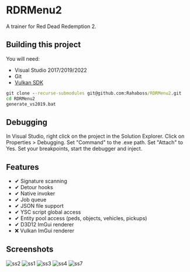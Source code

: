 # RDRMenu2
A trainer for Red Dead Redemption 2.

## Building this project
You will need:
* Visual Studio 2017/2019/2022
* Git
* [Vulkan SDK](https://sdk.lunarg.com/sdk/download/latest/windows/vulkan-sdk.exe)

```cmd
git clone --recurse-submodules git@github.com:Rahaboss/RDRMenu2.git
cd RDRMenu2
generate_vs2019.bat
```

## Debugging
In Visual Studio, right click on the project in the Solution Explorer. Click on Properties > Debugging. Set "Command" to the .exe path. Set "Attach" to Yes. Set your breakpoints, start the debugger and inject.

## Features
* ✔ Signature scanning
* ✔ Detour hooks
* ✔ Native invoker
* ✔ Job queue
* ✔ JSON file support
* ✔ YSC script global access
* ✔ Entity pool access (peds, objects, vehicles, pickups)
* ✔ D3D12 ImGui renderer
* ❌ Vulkan ImGui renderer

## Screenshots
![ss2](https://user-images.githubusercontent.com/39026217/231996834-dbc09397-a0a8-4cad-b573-c7c36d304487.png)
![ss1](https://user-images.githubusercontent.com/39026217/231996787-314d0d50-9144-40f1-9ae8-1548ee12e369.png)
![ss3](https://user-images.githubusercontent.com/39026217/231996887-671c9cb2-1adf-44c4-b414-5c308daebebf.png)
![ss4](https://github.com/Rahaboss/RDRMenu2/assets/39026217/c9889213-ad6e-4fbd-944b-4c927b795c3a)
![ss7](https://github.com/Rahaboss/RDRMenu2/assets/39026217/6a0897e2-350d-4b37-86a3-fe0a4fca81c2)
